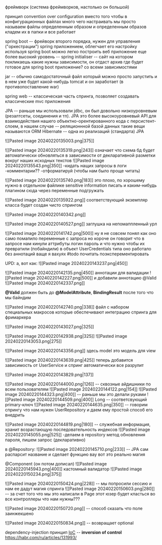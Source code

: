 фреймворк (система фреймворков, настолько он большой)

принцип convention over configuration
вместо того чтобы в конфигурационных файлах много чего настраивать мы просто называем файлы определенным образом и определенным образов кладем их в папки и все работает

spring boot -- фрейворк второго порядка, нужен для управления ("оркестрации") spring приложением, облегчает его настройку
используя spring boot можно легко построить веб приложение
еще более высокий уровень -- spring initialiser -- сайт на котором покликаешь какие нужны зависимости, он отдаст архив где будет готовое для spring boot приложение? со всеми зависимостями

jar -- обычно самодостаточный файл который можно просто запустить и в нем уже будет какой-нибудь tomcat и он заработает (в противопоставление war)

spring web -- классическая часть спринга, позволяет создавать классические mvc приложения

JPA -- раньше мы использовали jdbc, он был довольно низкоуровневым (резалтсеты, соединения и тп). JPA это более высокоуровневый API для взаимодействия нашего объектно-орентированного кода с персистент-слоем, в нашем случае -- реляционнной базой данных
такие вещи называются ORM
Hibernate -- одна из реализаций (стандарта) JPA

![[Pasted image 20240220135003.png|375]]


![[Pasted image 20240220135319.png|243]]
означает что схема бд будет автоматически обновляться в зависимости от декларативной разметки вокруг наших исходных текстов
![[Pasted image 20240220135543.png|350]]
-кидать нащих запросы в логи
-комментарии??
-отформатируй (чтобы нам было проще читать)

![[Pasted image 20240220135740.png|183]]
это плохо, по хорошему нужно в отдельном файлике sensitive information писать и каким-нибудь плагином сюда через переменные подгружать


![[Pasted image 20240220135922.png]]
соответствующий экземпляр класса будет создан чисто спрингом

![[Pasted image 20240220140342.png]]

![[Pasted image 20240220140527.png]]
заглушка на непомаппленный урл

![[Pasted image 20240220141742.png|500]]
ну я не совсем понял как оно само помапило переменные с запроса но короче он говорит что в запросе нам кинули аттрибуты логин пароль и что нужно чтобы их превратили (побайндили) в объект UserCredentials
типа оно работало без аннотаций ваще я вахуях
#todo почитать поэксперементировать

UPD: а, вот как:
![[Pasted image 20240220143237.png|450]]


![[Pasted image 20240220142135.png|450]]
аннотации для валидации
![[Pasted image 20240220142227.png|500]]
и добавили аннотацию @Valid
![[Pasted image 20240220142337.png]]

**@Valid** должен быть до **@ModelAttribute**, **BindingResult** после того что мы байндим 

![[Pasted image 20240220142740.png|338]]
файл  с набором специальных макросов которые обеспечивают интеграцию спринга для фримаркера

![[Pasted image 20240220143027.png|325]]

![[Pasted image 20240220142938.png|325]]
![[Pasted image 20240220143053.png|275]]


![[Pasted image 20240220143356.png]]
здесь model это модель для view


![[Pasted image 20240220143639.png|425]]
теперь добавится зависимость от UserService и спринг автоматически все разрулит

![[Pasted image 20240220143829.png|137]]

![[Pasted image 20240220144000.png|126]] -- сквозные айдишники по всем пользователям
![[Pasted image 20240220144122.png|154]]
![[Pasted image 20240220144323.png|400]] -- раньше мы это делали руками
![[Pasted image 20240220144509.png|400]]  Long -- соответсвующий primary-ключ
![[Pasted image 20240220144635.png|350]] -- говорим спрингу что нам нужен UserRepository и даем ему простой способ его внедрить

![[Pasted image 20240220144819.png|180]] -- служебная информация, хранит возрастающую последовательность индексов
![[Pasted image 20240220145055.png|525]]
-делаем в repository метод обновления пароля, пишем запрос (декларативно)

в @Repository: ![[Pasted image 20240220145710.png|233]] -- JPA сам распарсит название и сделает функцию вау вот это реально магия

@Component (он потом дописал)
![[Pasted image 20240220145943.png|400]]
кастомный валидатор
![[Pasted image 20240220150234.png|375]]


![[Pasted image 20240220150424.png|228]] -- мы попросили сессию и нам ее дадут магия спринга
![[Pasted image 20240220150603.png|280]] -- за счет того что мы это написали в Page этот юзер будет класться во все контроллеры что нам нужны??? 

![[Pasted image 20240220150720.png]] -- способ сказать что поле заинжекшено

![[Pasted image 20240220150834.png]] -- возвращает optional





dependency-injection принцип
 [IoC](https://en.wikipedia.org/wiki/Inversion_of_control) -- **inversion of control** 
 https://habr.com/ru/articles/131993/
 
